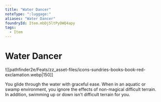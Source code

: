 ```yaml
---
title: "Water Dancer"
noteType: ":luggage:"
aliases: "Water Dancer"
foundryId: Item.mbDj5ltPyOWQ4apy
tags:
  - Item
---
```


# Water Dancer
![[pathfinder2e/Feats/zz_asset-files/icons-sundries-books-book-red-exclamation.webp|150]]

You glide through the water with graceful ease. When in an aquatic or swamp environment, you ignore the effects of non-magical difficult terrain. In addition, swimming up or down isn't difficult terrain for you.
